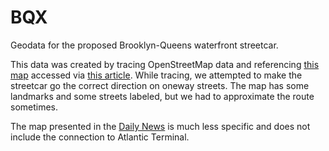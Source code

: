 # BQX

Geodata for the proposed Brooklyn-Queens waterfront streetcar.

This data was created by tracing OpenStreetMap data and referencing [this map](http://weheartastoria.com/wp-content/uploads/2016/01/Brooklyn-Queens-Streetcar-Proposal-Map-NYC.jpg) accessed via [this article](http://www.6sqft.com/1-7b-light-rail-connecting-the-brooklyn-queens-waterfront-proposed/). While tracing, we attempted to make the streetcar go the correct direction on oneway streets. The map has some landmarks and some streets labeled, but we had to approximate the route sometimes.

The map presented in the [Daily News](www.nydailynews.com/new-york/brooklyn-queens-waterfront-streetcar-proposed-article-1.2519542) is much less specific and does not include the connection to Atlantic Terminal.
